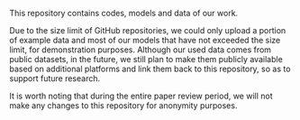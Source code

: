 This repository contains codes, models and data of our work. 

Due to the size limit of GitHub repositories, we could only upload a portion of example data and most of our models that have not exceeded the size limit, for demonstration purposes. 
Although our used data comes from public datasets, in the future, we still plan to make them publicly available based on additional platforms and link them back to this repository, so as to support future research.

It is worth noting that during the entire paper review period, we will not make any changes to this repository for anonymity purposes.
